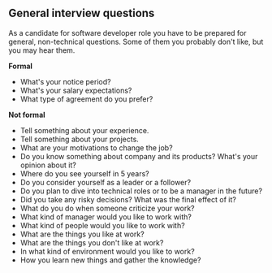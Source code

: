 General interview questions
---------------------------

As a candidate for software developer role you have to be prepared for general, non-technical questions. Some of them you probably don't like, but you may hear them.

**Formal**
- What's your notice period?
- What's your salary expectations?
- What type of agreement do you prefer?

**Not formal**
- Tell something about your experience.
- Tell something about your projects.
- What are your motivations to change the job?
- Do you know something about company and its products? What's your opinion about it?
- Where do you see yourself in 5 years?
- Do you consider yourself as a leader or a follower?
- Do you plan to dive into technical roles or to be a manager in the future?
- Did you take any risky decisions? What was the final effect of it?
- What do you do when someone criticize your work?
- What kind of manager would you like to work with?
- What kind of people would you like to work with?
- What are the things you like at work?
- What are the things you don't like at work?
- In what kind of environment would you like to work?
- How you learn new things and gather the knowledge?
